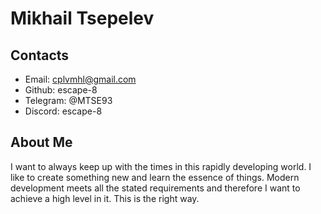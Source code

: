 # Mikhail Tsepelev

## Contacts
* Email: cplvmhl@gmail.com
* Github: escape-8
* Telegram: @MTSE93
* Discord: escape-8

## About Me
I want to always keep up with the times in this rapidly developing world. I like to create something new and learn the essence of things. Modern development meets all the stated requirements and therefore I want to achieve a high level in it. This is the right way.